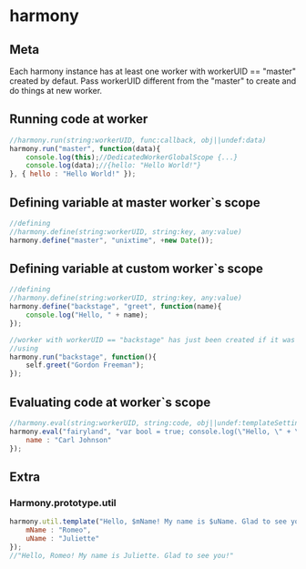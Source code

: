 # harmony

## Meta

Each harmony instance has at least one worker with workerUID == "master" created by defaut.
Pass workerUID different from the "master" to create and do things at new worker.

## Running code at worker

```javascript
//harmony.run(string:workerUID, func:callback, obj||undef:data)
harmony.run("master", function(data){
    console.log(this);//DedicatedWorkerGlobalScope {...}
    console.log(data);//{hello: "Hello World!"}
}, { hello : "Hello World!" });

```

## Defining variable at master worker`s scope

```javascript
//defining
//harmony.define(string:workerUID, string:key, any:value)
harmony.define("master", "unixtime", +new Date());

```

## Defining variable at custom worker`s scope

```javascript
//defining
//harmony.define(string:workerUID, string:key, any:value)
harmony.define("backstage", "greet", function(name){
    console.log("Hello, " + name);
});

//worker with workerUID == "backstage" has just been created if it was not exist.
//using
harmony.run("backstage", function(){
    self.greet("Gordon Freeman");
});

```

## Evaluating code at worker`s scope

```javascript
//harmony.eval(string:workerUID, string:code, obj||undef:templateSettings);
harmony.eval("fairyland", "var bool = true; console.log(\"Hello, \" + \"$name\")", {
    name : "Carl Johnson"
});

```

## Extra
### Harmony.prototype.util

```javascript
harmony.util.template("Hello, $mName! My name is $uName. Glad to see you!", {
    mName : "Romeo",
    uName : "Juliette"
});
//"Hello, Romeo! My name is Juliette. Glad to see you!"
```

